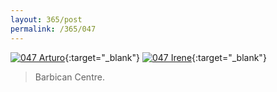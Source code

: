 ```yaml
---
layout: 365/post
permalink: /365/047
---
```


[![047 Arturo](https://c1.staticflickr.com/1/409/20445815731_bd7d25ce60_c.jpg)](https://www.flickr.com/photos/131440297@N08/20445815731/){:target="_blank"}
[![047 Irene](https://c1.staticflickr.com/1/516/20375442722_9f8f95935b_c.jpg)](https://www.flickr.com/photos/25124902@N04/20375442722/){:target="_blank"}


> Barbican Centre.

>
